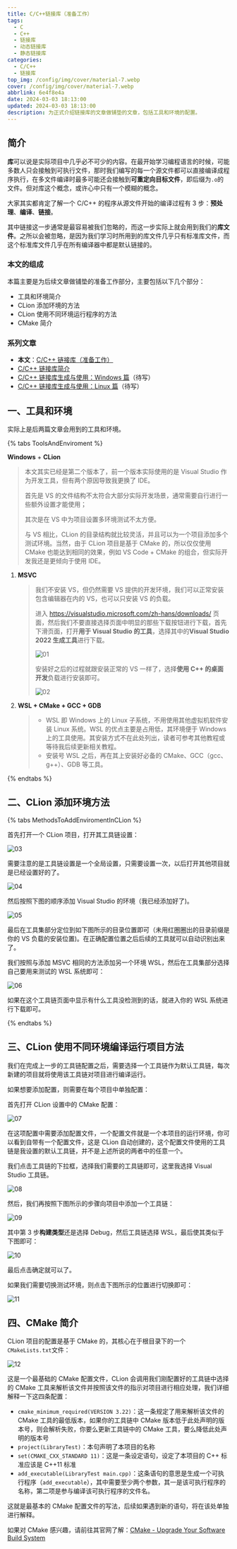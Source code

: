 ```yaml
---
title: C/C++链接库（准备工作）
tags:
  - C
  - C++
  - 链接库
  - 动态链接库
  - 静态链接库
categories:
  - C/C++
  - 链接库
top_img: /config/img/cover/material-7.webp
cover: /config/img/cover/material-7.webp
abbrlink: 6e4f8e4a
date: 2024-03-03 18:13:00
updated: 2024-03-03 18:13:00
description: 为正式介绍链接库的文章做铺垫的文章，包括工具和环境的配置。
---
```


## 简介

**库**可以说是实际项目中几乎必不可少的内容。在最开始学习编程语言的时候，可能多数人只会接触到可执行文件，那时我们编写的每一个源文件都可以直接编译成程序执行，在多文件编译时最多可能还会接触到**可重定向目标文件**，即后缀为`.o`的文件。但对库这个概念，或许心中只有一个模糊的概念。

大家其实都肯定了解一个 C/C++ 的程序从源文件开始的编译过程有 3 步：**预处理**、**编译**、**链接**。

其中链接这一步通常是最容易被我们忽略的，而这一步实际上就会用到我们的**库文件**。之所以会被忽略，是因为我们学习时所用到的库文件几乎只有标准库文件，而这个标准库文件几乎在所有编译器中都是默认链接的。

### 本文的组成

本篇主要是为后续文章做铺垫的准备工作部分，主要包括以下几个部分：

- 工具和环境简介
- CLion 添加环境的方法
- CLion 使用不同环境运行程序的方法
- CMake 简介

### 系列文章

- **本文**：[C/C++ 链接库（准备工作）](#)
- [C/C++ 链接库简介](/posts/16812f7c)
- [C/C++ 链接库生成与使用：Windows 篇](#)（待写）
- [C/C++ 链接库生成与使用：Linux 篇](#)（待写）



## 一、工具和环境

实际上是后两篇文章会用到的工具和环境。

{% tabs ToolsAndEnviroment %}

<!-- tab 工具 -->

**Windows** + **CLion**

> 本文其实已经是第二个版本了，前一个版本实际使用的是 Visual Studio 作为开发工具，但有两个原因导致我更换了 IDE。
>
> 首先是 VS 的文件结构不太符合大部分实际开发场景，通常需要自行进行一些额外设置才能使用；
>
> 其次是在 VS 中为项目设置多环境测试不太方便。
>
> 与 VS 相比，CLion 的目录结构就比较灵活，并且可以为一个项目添加多个测试环境。当然，由于 CLion 项目是基于 CMake 的，所以仅仅使用 CMake 也能达到相同的效果，例如 VS Code + CMake 的组合，但实际开发我还是更倾向于使用 IDE。

<!-- endtab -->

<!-- tab 环境 -->

1. **MSVC**

   > 我们不安装 VS，但仍然需要 VS 提供的开发环境，我们可以正常安装包含编辑器在内的 VS，也可以只安装 VS 的负载。
   >
   > 进入 https://visualstudio.microsoft.com/zh-hans/downloads/ 页面，然后我们不要直接选择页面中明显的那些下载按钮进行下载，首先下滑页面，打开**用于 Visual Studio 的工具**，选择其中的**Visual Studio 2022 生成工具**进行下载。
   >
   > ![01](01.png)
   >
   > 安装好之后的过程就跟安装正常的 VS 一样了，选择**使用 C++ 的桌面开发**负载进行安装即可。
   >
   > ![02](02.png)

2. **WSL + CMake + GCC + GDB**

   > - WSL 即 Windows 上的 Linux 子系统，不用使用其他虚拟机软件安装 Linux 系统。WSL 的优点主要是占用低，其环境便于 Windows 上的工具使用。其安装方式不在此处列出，读者可参考其他教程或等待我后续更新相关教程。
   > - 安装号 WSL 之后，再在其上安装好必备的 CMake、GCC（gcc、g++）、GDB 等工具。

<!-- endtab -->

{% endtabs %}



## 二、CLion 添加环境方法

{% tabs MethodsToAddEnviromentInCLion %}

<!-- tab MSVC -->

首先打开一个 CLion 项目，打开其工具链设置：

![03](03.png)

需要注意的是工具链设置是一个全局设置，只需要设置一次，以后打开其他项目就是已经设置好的了。

![04](04.png)

然后按照下图的顺序添加 Visual Studio 的环境（我已经添加好了)。

![05](05.png)

最后在工具集部分定位到如下图所示的目录位置即可（未用红圈圈出的目录前缀是你的 VS 负载的安装位置)。在正确配置位置之后后续的工具就可以自动识别出来了。

<!-- endtab -->

<!-- tab WSL -->

我们按照与添加 MSVC 相同的方法添加另一个环境 WSL，然后在工具集部分选择自己要用来测试的 WSL 系统即可：

![06](06.png)

如果在这个工具链页面中显示有什么工具没检测到的话，就进入你的 WSL 系统进行下载即可。

<!-- endtab -->

{% endtabs %}



## 三、CLion 使用不同环境编译运行项目方法

我们在完成上一步的工具链配置之后，需要选择一个工具链作为默认工具链，每次新建的项目就将使用该工具链对项目进行编译运行。

如果想要添加配置，则需要在每个项目中单独配置：

首先打开 CLion 设置中的 CMake 配置：

![07](07.png)

在这项配置中需要添加配置文件，一个配置文件就是一个本项目的运行环境，你可以看到自带有一个配置文件，这是 CLion 自动创建的，这个配置文件使用的工具链是我设置的默认工具链，并不是上述所说的两者中的任意一个。

我们点击工具链的下拉框，选择我们需要的工具链即可，这里我选择 Visual Studio 工具链。

![08](08.png)

然后，我们再按照下图所示的步骤向项目中添加一个工具链：

![09](09.png)

其中第 3 步**构建类型**还是选择 Debug，然后工具链选择 WSL，最后使其类似于下图即可：

![10](10.png)

最后点击确定就可以了。

如果我们需要切换测试环境，则点击下图所示的位置进行切换即可：

![11](11.png)



## 四、CMake 简介

CLion 项目的配置是基于 CMake 的，其核心在于根目录下的一个`CMakeLists.txt`文件：

![12](12.png)

这是一个最基础的 CMake 配置文件，CLion 会调用我们刚配置好的工具链中选择的 CMake 工具来解析该文件并按照该文件的指示对项目进行相应处理，我们详细解释一下这四条配置：

- `cmake_minimum_required(VERSION 3.22)`：这一条规定了用来解析该文件的 CMake 工具的最低版本，如果你的工具链中 CMake 版本低于此处声明的版本号，则会解析失败，你要么更新工具链中的 CMake 工具，要么降低此处声明的版本号
- `project(LibraryTest)`：本句声明了本项目的名称
- `set(CMAKE_CXX_STANDARD 11)`：这是一条设定语句，设定了本项目的 C++ 标准应该是 C++11 标准
- `add_executable(LibraryTest main.cpp)`：这条语句的意思是生成一个可执行程序（`add_executable`），其中需要至少两个参数，其一是该可执行程序的名称，第二项是参与编译该可执行程序的文件名。

这就是最基本的 CMake 配置文件的写法，后续如果遇到新的语句，将在该处单独进行解释。

如果对 CMake 感兴趣，请前往其官网了解：[CMake - Upgrade Your Software Build System](https://cmake.org/)

